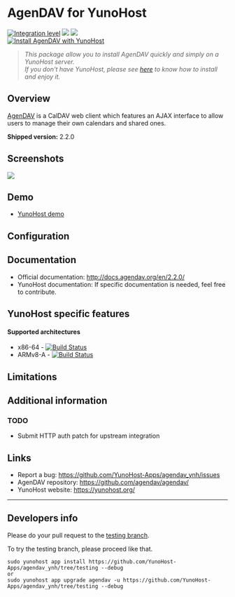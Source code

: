 # AgenDAV for YunoHost

[![Integration level](https://dash.yunohost.org/integration/agendav.svg)](https://dash.yunohost.org/appci/app/agendav) ![](https://ci-apps.yunohost.org/ci/badges/agendav.status.svg) ![](https://ci-apps.yunohost.org/ci/badges/agendav.maintain.svg)  
[![Install AgenDAV with YunoHost](https://install-app.yunohost.org/install-with-yunohost.svg)](https://install-app.yunohost.org/?app=agendav)

> *This package allow you to install AgenDAV quickly and simply on a YunoHost server.  
If you don't have YunoHost, please see [here](https://yunohost.org/#/install) to know how to install and enjoy it.*

## Overview

[AgenDAV](http://agendav.org/) is a CalDAV web client which features an AJAX interface to allow users to manage their own calendars and shared ones.

**Shipped version:** 2.2.0

## Screenshots

![](http://agendav.org/img/screenshots/2.0.0-beta1/001_month_view.png)

## Demo

* [YunoHost demo](https://demo.yunohost.org/agendav/)

## Configuration

## Documentation

 * Official documentation: http://docs.agendav.org/en/2.2.0/
 * YunoHost documentation: If specific documentation is needed, feel free to contribute.

## YunoHost specific features

#### Supported architectures

* x86-64 - [![Build Status](https://ci-apps.yunohost.org/ci/logs/agendav%20%28Apps%29.svg)](https://ci-apps.yunohost.org/ci/apps/agendav/)
* ARMv8-A - [![Build Status](https://ci-apps-arm.yunohost.org/ci/logs/agendav%20%28Apps%29.svg)](https://ci-apps-arm.yunohost.org/ci/apps/agendav/)

## Limitations

## Additional information

### TODO

 * Submit HTTP auth patch for upstream integration

## Links

 * Report a bug: https://github.com/YunoHost-Apps/agendav_ynh/issues
 * AgenDAV repository: https://github.com/agendav/agendav/
 * YunoHost website: https://yunohost.org/

---

## Developers info

Please do your pull request to the [testing branch](https://github.com/YunoHost-Apps/agendav_ynh/tree/testing).

To try the testing branch, please proceed like that.
```
sudo yunohost app install https://github.com/YunoHost-Apps/agendav_ynh/tree/testing --debug
or
sudo yunohost app upgrade agendav -u https://github.com/YunoHost-Apps/agendav_ynh/tree/testing --debug
```
